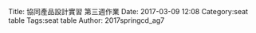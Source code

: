 Title: 協同產品設計實習 第三週作業
Date: 2017-03-09 12:08
Category:seat table
Tags:seat table
Author: 2017springcd_ag7



<!-- PELICAN_END_SUMMARY -->



